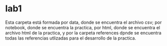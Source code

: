 # lab1
Esta carpeta está formada por data, donde se encuentra el archivo csv; por notebook, donde se encuentra la practica, por html, donde se encuentra el archivo html de la practica, y por la carpeta references dpnde se encuentra todas las referencias utlizadas para el desarrollo de la practica.
